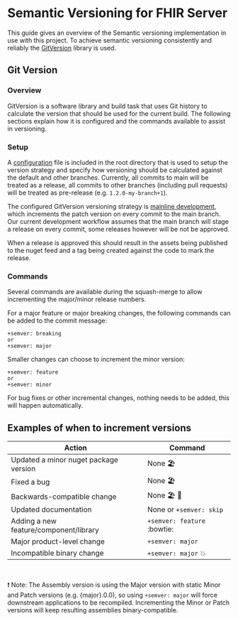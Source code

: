 # Semantic Versioning for FHIR Server

This guide gives an overview of the Semantic versioning implementation in use with this project.
To achieve semantic versioning consistently and reliably the [GitVersion](https://github.com/GitTools/GitVersion) library is used.

## Git Version

### Overview
GitVersion is a software library and build task that uses Git history to calculate the version that should be used for the current build. The following sections explain how it is configured and the commands available to assist in versioning.

### Setup
A [configuration](https://github.com/microsoft/fhir-server/blob/main/GitVersion.yml) file is included in the root directory that is used to setup the version strategy and specify how versioning should be calculated against the default and other branches. Currently, all commits to main will be treated as a release, all commits to other branches (including pull requests) will be treated as pre-release (e.g. `1.2.0-my-branch+1`).

The configured GitVersion versioning strategy is [mainline development](https://gitversion.net/docs/reference/versioning-modes/mainline-development), which increments the patch version on every commit to the main branch. Our current development workflow assumes that the main branch will stage a release on every commit, some releases however will be not be approved.

When a release is approved this should result in the assets being published to the nuget feed and a tag being created against the code to mark the release.

### Commands
Several commands are available during the squash-merge to allow incrementing the major/minor release numbers.

For a major feature or major breaking changes, the following commands can be added to the commit message:
```
+semver: breaking
or
+semver: major
```

Smaller changes can choose to increment the minor version:
```
+semver: feature
or
+semver: minor
```

For bug fixes or other incremental changes, nothing needs to be added, this will happen automatically.

## Examples of when to increment versions

| Action  | Command  |
|---|---|
| Updated a minor nuget package version  | None :beach_umbrella: |
| Fixed a bug  | None :beach_umbrella: |
| Backwards-compatible change  | None :beach_umbrella: :tropical_drink: |
| Updated documentation  | None or `+semver: skip` |
| Adding a new feature/component/library | `+semver: feature` :bowtie: |
| Major product-level change | `+semver: major` |
| Incompatible binary change | `+semver: major` :boom: |
<br />

:exclamation: Note: The Assembly version is using the Major version with static Minor and Patch versions (e.g. {major}.0.0), so using `+semver: major` will force downstream applications to be recompiled. Incrementing the Minor or Patch versions will keep resulting assemblies binary-compatible.
